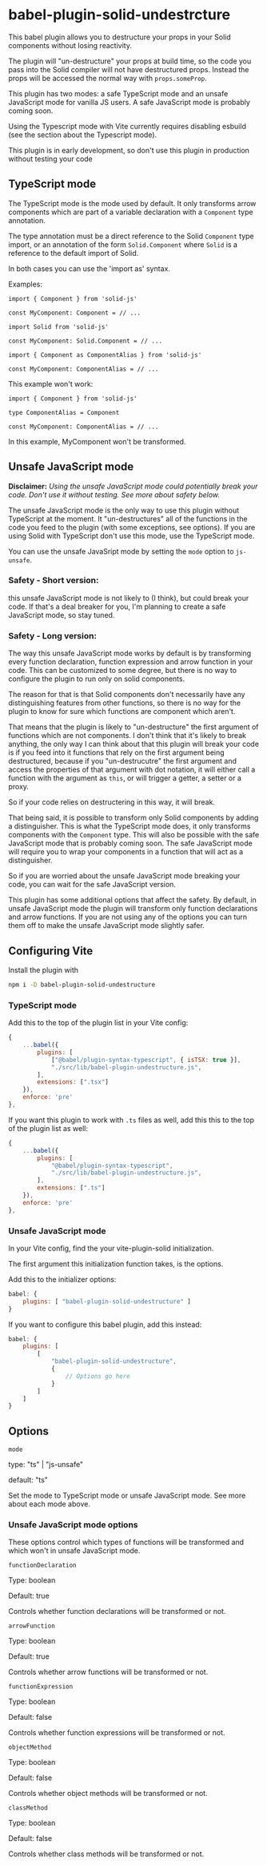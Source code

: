 # babel-plugin-solid-undestrcture

This babel plugin allows you to destructure your props in your Solid components without losing reactivity.

The plugin will "un-destructure" your props at build time, so the code you pass into the Solid compiler will not have destructured props. Instead the props will be accessed the normal way with `props.someProp`.

This plugin has two modes: a safe TypeScript mode and an unsafe JavaScript mode for vanilla JS users. A safe JavaScript mode is probably coming soon.

Using the Typescript mode with Vite currently requires disabling esbuild (see the section about the Typescript mode).

This plugin is in early development, so don't use this plugin in production without testing your code


## TypeScript mode

The TypeScript mode is the mode used by default.
It only transforms arrow components which are part of a variable declaration with a `Component` type annotation.

The type annotation must be a direct reference to the Solid `Component` type import, or an annotation of the form `Solid.Component` where `Solid` is a reference to the default import of Solid.

In both cases you can use the 'import as' syntax.

Examples:

```tsx
import { Component } from 'solid-js'

const MyComponent: Component = // ...
```

```tsx
import Solid from 'solid-js'

const MyComponent: Solid.Component = // ...
```

```tsx
import { Component as ComponentAlias } from 'solid-js'

const MyComponent: ComponentAlias = // ...
```

This example won't work:

```tsx
import { Component } from 'solid-js'

type ComponentAlias = Component

const MyComponent: ComponentAlias = // ...
```

In this example, MyComponent won't be transformed.


## Unsafe JavaScript mode

**Disclaimer:** *Using the unsafe JavaScript mode could potentially break your code. Don't use it without testing. See more about safety below.*

The unsafe JavaScript mode is the only way to use this plugin without TypeScript at the moment. It "un-destructures" all of the functions in the code you feed to the plugin (with some exceptions, see options).
If you are using Solid with TypeScript don't use this mode, use the TypeScript mode.

You can use the unsafe JavaSript mode by setting the `mode` option to `js-unsafe`.

### Safety - Short version: ###
this unsafe JavaScript mode is not likely to (I think), but could break your code. If that's a deal breaker for you, I'm planning to create a safe JavaScript mode, so stay tuned.

### Safety - Long version: ###
The way this unsafe JavaScript mode works by default is by transforming every function declaration, function expression and arrow function in your code. This can be customized to some degree, but there is no way to configure the plugin to run only on solid components.

The reason for that is that Solid components don't necessarily have any distinguishing features from other functions, so there is no way for the plugin to know for sure which functions are component which aren't.

That means that the plugin is likely to "un-destructure" the first argument of functions which are not components. I don't think that it's likely to break anything, the only way I can think about that this plugin will break your code is if you feed into it functions that rely on the first argument being destructured, because if you "un-destrucutre" the first argument and access the properties of that argument with dot notation, it will either call a function with the argument as `this`, or will trigger a getter, a setter or a proxy.

So if your code relies on destructering in this way, it will break.

That being said, it is possible to transform only Solid components by adding a distinguisher. This is what the TypeScript mode does, it only transforms components with the `Component` type. This will also be possible with the safe JavaScript mode that is probably coming soon. The safe JavaScript mode will require you to wrap your components in a function that will act as a distinguisher.

So if you are worried about the unsafe JavaScript mode breaking your code, you can wait for the safe JavaScript version.

This plugin has some additional options that affect the safety. By default, in unsafe JavaScript mode the plugin will transform only function declarations and arrow functions. If you are not using any of the options you can turn them off to make the unsafe JavaScript mode slightly safer.


## Configuring Vite

Install the plugin with 

```sh
npm i -D babel-plugin-solid-undestructure
```

### TypeScript mode

Add this to the top of the plugin list in your Vite config:
```js
{
    ...babel({
        plugins: [
            ["@babel/plugin-syntax-typescript", { isTSX: true }],
            "./src/lib/babel-plugin-undestructure.js",
        ],
        extensions: [".tsx"]
    }),
    enforce: 'pre'
},
```

If you want this plugin to work with `.ts` files as well, add this this to the top of the plugin list as well:
```js
{
    ...babel({
        plugins: [
            "@babel/plugin-syntax-typescript",
            "./src/lib/babel-plugin-undestructure.js",
        ],
        extensions: [".ts"]
    }),
    enforce: 'pre'
},
```

### Unsafe JavaScript mode

In your Vite config, find the your vite-plugin-solid initialization.

The first argument this initialization function takes, is the options.

Add this to the initializer options:
```js
babel: {
    plugins: [ "babel-plugin-solid-undestructure" ]
}
```

If you want to configure this babel plugin, add this instead:
```js
babel: {
    plugins: [
        [
            "babel-plugin-solid-undestructure", 
            { 
                // Options go here
            }
        ]
    ]
}
```


## Options

`mode`

type: "ts" | "js-unsafe"

default: "ts"

Set the mode to TypeScript mode or unsafe JavaScript mode. See more about each mode above.

### Unsafe JavaScript mode options

These options control which types of functions will be transformed and which won't in unsafe JavaScript mode.

`functionDeclaration`

Type: boolean

Default: true

Controls whether function declarations will be transformed or not.

`arrowFunction`

Type: boolean

Default: true

Controls whether arrow functions will be transformed or not.

`functionExpression`

Type: boolean

Default: false

Controls whether function expressions will be transformed or not.

`objectMethod`

Type: boolean

Default: false

Controls whether object methods will be transformed or not.

`classMethod`

Type: boolean

Default: false

Controls whether class methods will be transformed or not.
